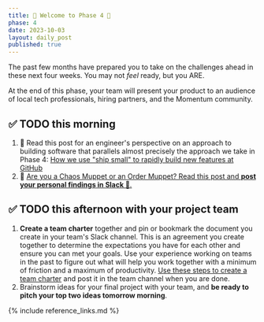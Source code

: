 ```yaml
---
title: 👾 Welcome to Phase 4 👾
phase: 4
date: 2023-10-03
layout: daily_post
published: true
---
```


The past few months have prepared you to take on the challenges ahead in these next four weeks. You may not _feel_ ready, but you ARE.

At the end of this phase, your team will present your product to an audience of local tech professionals, hiring partners, and the Momentum community.

## ✅ TODO this morning

1. 🌟 Read this post for an engineer's perspective on an approach to building software that parallels almost precisely the approach we take in Phase 4: [How we use "ship small" to rapidly build new features at GitHub](https://dev.to/mscccc/how-we-use-ship-small-to-rapidly-build-new-features-at-github-5cl9)
2. 💜 [Are you a Chaos Muppet or an Order Muppet? Read this post and **post your personal findings in Slack 👀**.](https://slate.com/human-interest/2012/06/chaos-theory.html)

## ✅ TODO this afternoon with your project team

1. **Create a team charter** together and pin or bookmark the document you create in your team's Slack channel. This is an agreement you create together to determine the expectations you have for each other and ensure you can met your goals. Use your experience working on teams in the past to figure out what will help you work together with a minimum of friction and a maximum of productivity. [Use these steps to create a team charter](https://momentumlearn.notion.site/Create-a-Working-Agreement-bb5c3f432a0a4bc792240543b67b8c9a?pvs=4) and post it in the team channel when you are done.
2. Brainstorm ideas for your final project with your team, and **be ready to pitch your top two ideas tomorrow morning**.

{% include reference_links.md %}
